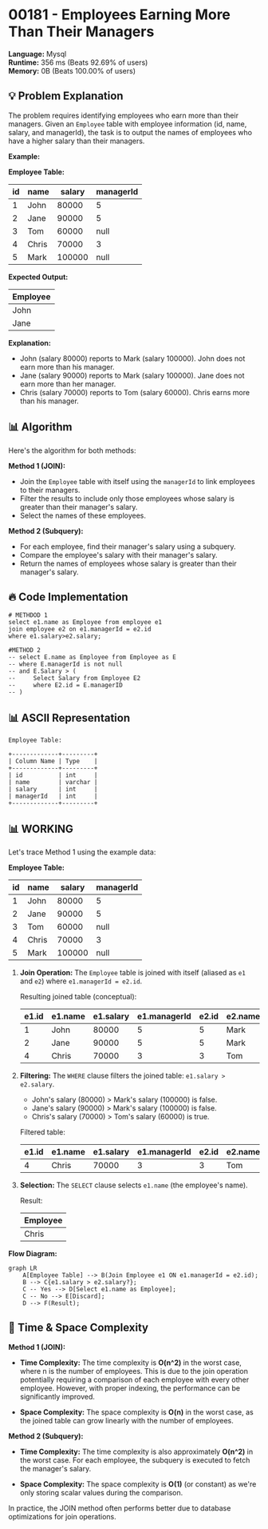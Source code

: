 # 00181 - Employees Earning More Than Their Managers
    
**Language:** Mysql  
**Runtime:** 356 ms (Beats 92.69% of users)  
**Memory:** 0B (Beats 100.00% of users)  

## 💡 **Problem Explanation**

The problem requires identifying employees who earn more than their managers.  Given an `Employee` table with employee information (id, name, salary, and managerId), the task is to output the names of employees who have a higher salary than their managers.

**Example:**

**Employee Table:**

| id  | name  | salary | managerId |
|-----|-------|--------|-----------|
| 1   | John  | 80000  | 5         |
| 2   | Jane  | 90000  | 5         |
| 3   | Tom   | 60000  | null      |
| 4   | Chris | 70000  | 3         |
| 5   | Mark  | 100000 | null      |

**Expected Output:**

| Employee |
|----------|
| John     |
| Jane     |

**Explanation:**

- John (salary 80000) reports to Mark (salary 100000). John does not earn more than his manager.
- Jane (salary 90000) reports to Mark (salary 100000). Jane does not earn more than her manager.
- Chris (salary 70000) reports to Tom (salary 60000). Chris earns more than his manager.

## 📊 **Algorithm**

Here's the algorithm for both methods:

**Method 1 (JOIN):**

*   Join the `Employee` table with itself using the `managerId` to link employees to their managers.
*   Filter the results to include only those employees whose salary is greater than their manager's salary.
*   Select the names of these employees.

**Method 2 (Subquery):**

*   For each employee, find their manager's salary using a subquery.
*   Compare the employee's salary with their manager's salary.
*   Return the names of employees whose salary is greater than their manager's salary.

## 🔥 **Code Implementation**

```mysql
# METHDOD 1
select e1.name as Employee from employee e1
join employee e2 on e1.managerId = e2.id
where e1.salary>e2.salary;

#METHOD 2
-- select E.name as Employee from Employee as E
-- where E.managerId is not null
-- and E.Salary > (
--     Select Salary from Employee E2
--     where E2.id = E.managerID
-- )
```

## 📊 **ASCII Representation**

```
Employee Table:

+-------------+---------+
| Column Name | Type    |
+-------------+---------+
| id          | int     |
| name        | varchar |
| salary      | int     |
| managerId   | int     |
+-------------+---------+
```

## 📊 **WORKING**

Let's trace Method 1 using the example data:

**Employee Table:**

| id  | name  | salary | managerId |
|-----|-------|--------|-----------|
| 1   | John  | 80000  | 5         |
| 2   | Jane  | 90000  | 5         |
| 3   | Tom   | 60000  | null      |
| 4   | Chris | 70000  | 3         |
| 5   | Mark  | 100000 | null      |

1.  **Join Operation:** The `Employee` table is joined with itself (aliased as `e1` and `e2`) where `e1.managerId = e2.id`.

    Resulting joined table (conceptual):

    | e1.id | e1.name | e1.salary | e1.managerId | e2.id | e2.name | e2.salary | e2.managerId |
    |-------|---------|-----------|--------------|-------|---------|-----------|--------------|
    | 1     | John    | 80000     | 5            | 5     | Mark    | 100000    | null         |
    | 2     | Jane    | 90000     | 5            | 5     | Mark    | 100000    | null         |
    | 4     | Chris   | 70000     | 3            | 3     | Tom     | 60000     | null         |

2.  **Filtering:** The `WHERE` clause filters the joined table: `e1.salary > e2.salary`.

    *   John's salary (80000) > Mark's salary (100000) is false.
    *   Jane's salary (90000) > Mark's salary (100000) is false.
    *   Chris's salary (70000) > Tom's salary (60000) is true.

    Filtered table:

    | e1.id | e1.name | e1.salary | e1.managerId | e2.id | e2.name | e2.salary | e2.managerId |
    |-------|---------|-----------|--------------|-------|---------|-----------|--------------|
    | 4     | Chris   | 70000     | 3            | 3     | Tom     | 60000     | null         |

3.  **Selection:** The `SELECT` clause selects `e1.name` (the employee's name).

    Result:

    | Employee |
    |----------|
    | Chris    |

**Flow Diagram:**

```mermaid
graph LR
    A[Employee Table] --> B(Join Employee e1 ON e1.managerId = e2.id);
    B --> C{e1.salary > e2.salary?};
    C -- Yes --> D[Select e1.name as Employee];
    C -- No --> E[Discard];
    D --> F(Result);
```

## 🚀 **Time & Space Complexity**

**Method 1 (JOIN):**

*   **Time Complexity:**  The time complexity is **O(n^2)** in the worst case, where n is the number of employees. This is due to the join operation potentially requiring a comparison of each employee with every other employee. However, with proper indexing, the performance can be significantly improved.

*   **Space Complexity:** The space complexity is **O(n)** in the worst case, as the joined table can grow linearly with the number of employees.

**Method 2 (Subquery):**

*   **Time Complexity:** The time complexity is also approximately **O(n^2)** in the worst case. For each employee, the subquery is executed to fetch the manager's salary.

*   **Space Complexity:**  The space complexity is **O(1)** (or constant) as we're only storing scalar values during the comparison.

In practice, the JOIN method often performs better due to database optimizations for join operations.
    